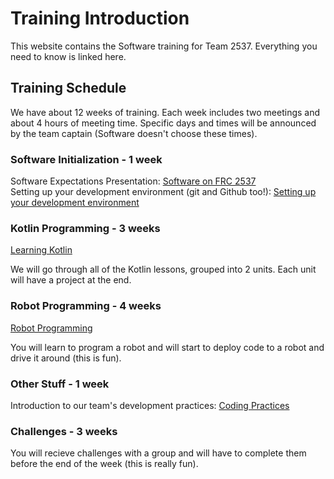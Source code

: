 # Training Introduction

This website contains the Software training for Team 2537. Everything you need to know is linked here. 

## Training Schedule
We have about 12 weeks of training. Each week includes two meetings and about 4 hours of meeting time. Specific days and times will be announced by the team captain (Software doesn't choose these times).

### Software Initialization - 1 week
Software Expectations Presentation: [Software on FRC 2537](https://docs.google.com/presentation/d/1Espk2Uu6jHAj8l4th3lBl5q831aF1I5vjCkCcmpk_ds/edit?usp=sharing)  
Setting up your development environment (git and Github too!): [Setting up your development environment](setup/setup.md)  

### Kotlin Programming - 3 weeks
[Learning Kotlin](kotlin/kotlin.md)

We will go through all of the Kotlin lessons, grouped into 2 units. Each unit will have a project at the end.

### Robot Programming - 4 weeks
[Robot Programming](robot/robot.md)

You will learn to program a robot and will start to deploy code to a robot and drive it around (this is fun).

### Other Stuff - 1 week
Introduction to our team's development practices: [Coding Practices](development-practices/intro.md)

### Challenges - 3 weeks
You will recieve challenges with a group and will have to complete them before the end of the week (this is really fun).
